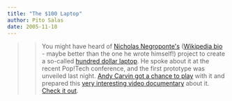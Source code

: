 ```yaml
---
title: "The $100 Laptop"
author: Pito Salas
date: 2005-11-18
---
```



>>

>> You might have heard of [Nicholas
Negroponte's](<http://web.media.mit.edu/~nicholas/>) ([Wikipedia
bio](<http://en.wikipedia.org/wiki/Nicholas_Negroponte>) - maybe better than
the one he wrote himself!) project to create a so-called [hundred dollar
laptop](<http://www.laptopical.com/cheap-hundred-dollar-laptops.html>). He
spoke about it at the recent Pop!Tech conference, and the first prototype was
unveiled last night. [Andy Carvin got a chance to
play](<http://www.andycarvin.com/archives/2005/11/the_100_laptop.html>) with
it and prepared this [very interesting video
documentary](<http://www.andycarvin.com/video/100laptop.mov>) about it. [Check
it out](<http://www.andycarvin.com/video/100laptop.mov>).


